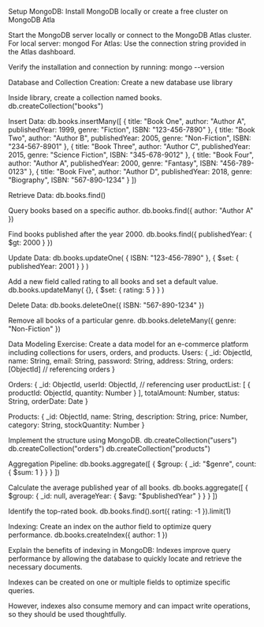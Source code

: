 Setup MongoDB:
Install MongoDB locally or create a free cluster on MongoDB Atla

Start the MongoDB server locally or connect to the MongoDB Atlas cluster.
For local server:
mongod
For Atlas: Use the connection string provided in the Atlas dashboard.

Verify the installation and connection by running:
mongo --version

Database and Collection Creation:
Create a new database
use library

Inside library, create a collection named books.
db.createCollection("books")

Insert Data:
db.books.insertMany([
  { title: "Book One", author: "Author A", publishedYear: 1999, genre: "Fiction", ISBN: "123-456-7890" },
  { title: "Book Two", author: "Author B", publishedYear: 2005, genre: "Non-Fiction", ISBN: "234-567-8901" },
  { title: "Book Three", author: "Author C", publishedYear: 2015, genre: "Science Fiction", ISBN: "345-678-9012" },
  { title: "Book Four", author: "Author A", publishedYear: 2000, genre: "Fantasy", ISBN: "456-789-0123" },
  { title: "Book Five", author: "Author D", publishedYear: 2018, genre: "Biography", ISBN: "567-890-1234" }
])

Retrieve Data:
db.books.find()

Query books based on a specific author.
db.books.find({ author: "Author A" })

Find books published after the year 2000.
db.books.find({ publishedYear: { $gt: 2000 } })

Update Data:
db.books.updateOne(
  { ISBN: "123-456-7890" },
  { $set: { publishedYear: 2001 } }
)

Add a new field called rating to all books and set a default value.
db.books.updateMany(
  {},
  { $set: { rating: 5 } }
)

Delete Data:
db.books.deleteOne({ ISBN: "567-890-1234" })

Remove all books of a particular genre.
db.books.deleteMany({ genre: "Non-Fiction" })

Data Modeling Exercise:
Create a data model for an e-commerce platform including collections for users, orders, and products.
Users:
{
  _id: ObjectId,
  name: String,
  email: String,
  password: String,
  address: String,
  orders: [ObjectId] // referencing orders
}

Orders:
{
  _id: ObjectId,
  userId: ObjectId, // referencing user
  productList: [
    { productId: ObjectId, quantity: Number }
  ],
  totalAmount: Number,
  status: String,
  orderDate: Date
}

Products:
{
  _id: ObjectId,
  name: String,
  description: String,
  price: Number,
  category: String,
  stockQuantity: Number
}

Implement the structure using MongoDB.
db.createCollection("users")
db.createCollection("orders")
db.createCollection("products")

Aggregation Pipeline:
db.books.aggregate([
  { $group: { _id: "$genre", count: { $sum: 1 } } }
])

Calculate the average published year of all books.
db.books.aggregate([
  { $group: { _id: null, averageYear: { $avg: "$publishedYear" } } }
])


Identify the top-rated book.
db.books.find().sort({ rating: -1 }).limit(1)


Indexing:
Create an index on the author field to optimize query performance.
db.books.createIndex({ author: 1 })


Explain the benefits of indexing in MongoDB:
Indexes improve query performance by allowing the database to quickly locate and retrieve the necessary documents.

Indexes can be created on one or multiple fields to optimize specific queries.

However, indexes also consume memory and can impact write operations, so they should be used thoughtfully.
